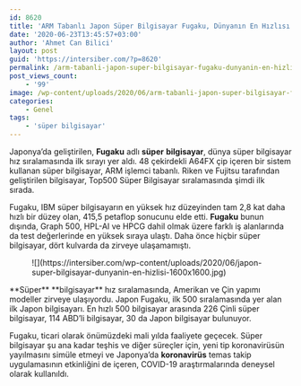 ```yaml
---
id: 8620
title: 'ARM Tabanlı Japon Süper Bilgisayar Fugaku, Dünyanın En Hızlısı'
date: '2020-06-23T13:45:57+03:00'
author: 'Ahmet Can Bilici'
layout: post
guid: 'https://intersiber.com/?p=8620'
permalink: /arm-tabanli-japon-super-bilgisayar-fugaku-dunyanin-en-hizlisi/
post_views_count:
    - '99'
image: /wp-content/uploads/2020/06/arm-tabanli-japon-super-bilgisayar-fugaku-dunyanin-en-hizlisi.jpg
categories:
    - Genel
tags:
    - 'süper bilgisayar'
---
```


Japonya’da geliştirilen, **Fugaku** adlı **süper** **bilgisayar**, dünya süper bilgisayar hız sıralamasında ilk sırayı yer aldı. 48 çekirdekli A64FX çip içeren bir sistem kullanan süper bilgisayar, ARM işlemci tabanlı. Riken ve Fujitsu tarafından geliştirilen bilgisayar, Top500 Süper Bilgisayar sıralamasında şimdi ilk sırada.

 Fugaku, IBM süper bilgisayarın en yüksek hız düzeyinden tam 2,8 kat daha hızlı bir düzey olan, 415,5 petaflop sonucunu elde etti. **Fugaku** bunun dışında, Graph 500, HPL-AI ve HPCG dahil olmak üzere farklı iş alanlarında da test değerlerinde en yüksek sıraya ulaştı. Daha önce hiçbir süper bilgisayar, dört kulvarda da zirveye ulaşamamıştı.

<figure class="wp-block-image size-large">![](https://intersiber.com/wp-content/uploads/2020/06/japon-super-bilgisayar-dunyanin-en-hizlisi-1600x1600.jpg)</figure>**Süper** **bilgisayar** hız sıralamasında, Amerikan ve Çin yapımı modeller zirveye ulaşıyordu. Japon Fugaku, ilk 500 sıralamasında yer alan ilk Japon bilgisayarı. En hızlı 500 bilgisayar arasında 226 Çinli süper bilgisayar, 114 ABD’li bilgisayar, 30 da Japon bilgisayar bulunuyor.

Fugaku, ticari olarak önümüzdeki mali yılda faaliyete geçecek. Süper bilgisayar şu ana kadar teşhis ve diğer süreçler için, yeni tip koronavirüsün yayılmasını simüle etmeyi ve Japonya’da **koronavirüs** temas takip uygulamasının etkinliğini de içeren, COVID-19 araştırmalarında deneysel olarak kullanıldı.